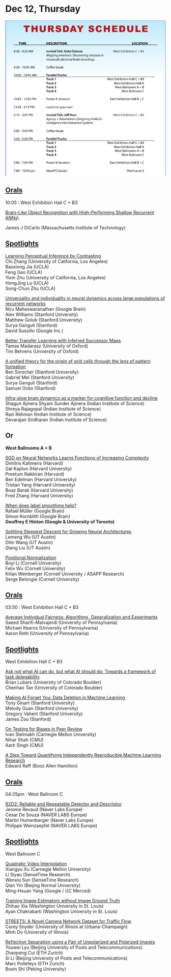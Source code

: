 # Dec 12, Thursday

![](Thursday_Day5_Glance.png)

## [Orals](https://nips.cc/Conferences/2019/ScheduleMultitrack?text=&session=&event_type=&day=2019-12-12)

10:05 : West Exhibition Hall C + B3

[Brain-Like Object Recognition with High-Performing Shallow Recurrent ANNs](https://nips.cc/Conferences/2019/ScheduleMultitrack?event=15882)\

James J DiCarlo (Massachusetts Institute of Technology)


## [Spotlights](https://nips.cc/Conferences/2019/ScheduleMultitrack?text=&session=&event_type=&day=2019-12-12)

[Learning Perceptual Inference by Contrasting](https://nips.cc/Conferences/2019/ScheduleMultitrack?event=15883)\
Chi Zhang (University of California, Los Angeles)\
Baoxiong Jia (UCLA)\
Feng Gao (UCLA)\
Yixin Zhu (University of California, Los Angeles)\
HongJing Lu (UCLA)\
Song-Chun Zhu (UCLA)

[Universality and individuality in neural dynamics across large populations of recurrent networks](https://nips.cc/Conferences/2019/ScheduleMultitrack?event=15884)\
Niru Maheswaranathan (Google Brain)\
Alex Williams (Stanford University)\
Matthew Golub (Stanford University)\
Surya Ganguli (Stanford)\
David Sussillo (Google Inc.)


[Better Transfer Learning with Inferred Successor Maps](https://nips.cc/Conferences/2019/ScheduleMultitrack?event=15885)\
Tamas Madarasz (University of Oxford)\
Tim Behrens (University of Oxford)


[A unified theory for the origin of grid cells through the lens of pattern formation](https://nips.cc/Conferences/2019/ScheduleMultitrack?event=15886)\
Ben Sorscher (Stanford University)\
Gabriel Mel (Stanford University)\
Surya Ganguli (Stanford)\
Samuel Ocko (Stanford)

[Infra-slow brain dynamics as a marker for cognitive function and decline](https://nips.cc/Conferences/2019/ScheduleMultitrack?event=15887)\
Shagun Ajmera Shyam Sunder Ajmera (Indian Institute of Science)\
Shreya Rajagopal (Indian Institute of Science)\
Razi Rehman (Indian Institute of Science)\
Devarajan Sridharan (Indian Institute of Science)

## Or

**West Ballrooms A + B**

[SGD on Neural Networks Learns Functions of Increasing Complexity](https://nips.cc/Conferences/2019/ScheduleMultitrack?text=&session=&event_type=&day=2019-12-12)\
Dimitris Kalimeris (Harvard)\
Gal Kaplun (Harvard University)\
Preetum Nakkiran (Harvard)\
Ben Edelman (Harvard University)\
Tristan Yang (Harvard University)\
Boaz Barak (Harvard University)\
Fred Zhang (Harvard University)


[When does label smoothing help?](https://nips.cc/Conferences/2019/ScheduleMultitrack?event=15717)\
Rafael Müller (Google Brain)\
Simon Kornblith (Google Brain)\
**Geoffrey E Hinton (Google & University of Toronto)**


[Splitting Steepest Descent for Growing Neural Architectures](https://nips.cc/Conferences/2019/ScheduleMultitrack?event=15718)\
Lemeng Wu (UT Austin)\
Dilin Wang (UT Austin)\
Qiang Liu (UT Austin)


[Positional Normalization](https://nips.cc/Conferences/2019/ScheduleMultitrack?event=15719)\
Boyi Li (Cornell University)\
Felix Wu (Cornell University)\
Kilian Weinberger (Cornell University / ASAPP Research)\
Serge Belongie (Cornell University)




## [Orals](https://nips.cc/Conferences/2019/ScheduleMultitrack?text=&session=&event_type=&day=2019-12-12)


03:50 : West Exhibition Hall C + B3

[Average Individual Fairness: Algorithms, Generalization and Experiments](https://nips.cc/Conferences/2019/ScheduleMultitrack?event=15889)\
Saeed Sharifi-Malvajerdi (University of Pennsylvania)\
Michael Kearns (University of Pennsylvania)\
Aaron Roth (University of Pennsylvania)



## [Spotlights](https://nips.cc/Conferences/2019/ScheduleMultitrack?text=&session=&event_type=&day=2019-12-12)

West Exhibition Hall C + B3

[Ask not what AI can do, but what AI should do: Towards a framework of task delegability](https://nips.cc/Conferences/2019/ScheduleMultitrack?event=15890)\
Brian Lubars (University of Colorado Boulder)\
Chenhao Tan (University of Colorado Boulder)

[Making AI Forget You: Data Deletion in Machine Learning](https://nips.cc/Conferences/2019/ScheduleMultitrack?event=15891)\
Tony Ginart (Stanford University)\
Melody Guan (Stanford University)\
Gregory Valiant (Stanford University)\
James Zou (Stanford)

[On Testing for Biases in Peer Review](https://nips.cc/Conferences/2019/ScheduleMultitrack?event=15892)\
Ivan Stelmakh (Carnegie Mellon University)\
Nihar Shah (CMU)\
Aarti Singh (CMU)

[A Step Toward Quantifying Independently Reproducible Machine Learning Research](https://nips.cc/Conferences/2019/ScheduleMultitrack?event=15893)\
Edward Raff (Booz Allen Hamilton)



## [Orals](https://nips.cc/Conferences/2019/ScheduleMultitrack?text=&session=&event_type=&day=2019-12-12)

04:25pm : West Ballroom C

[R2D2: Reliable and Repeatable Detector and Descriptor](https://nips.cc/Conferences/2019/ScheduleMultitrack?text=&session=&event_type=&day=2019-12-12)\
Jerome Revaud (Naver Labs Europe)\
Cesar De Souza (NAVER LABS Europe)\
Martin Humenberger (Naver Labs Europe)\
Philippe Weinzaepfel (NAVER LABS Europe)



## [Spotlights](https://nips.cc/Conferences/2019/ScheduleMultitrack?text=&session=&event_type=&day=2019-12-12)

West Ballroom C

[Quadratic Video Interpolation](https://nips.cc/Conferences/2019/ScheduleMultitrack?event=15783)\
Xiangyu Xu (Carnegie Mellon University)\
Li Siyao (SenseTime Research)\
Wenxiu Sun (SenseTime Research)\
Qian Yin (Beijing Normal University)\
Ming-Hsuan Yang (Google / UC Merced)

[Training Image Estimators without Image Ground Truth](https://nips.cc/Conferences/2019/ScheduleMultitrack?event=15784)\
Zhihao Xia (Washington University in St. Louis)\
Ayan Chakrabarti (Washington University in St. Louis)

[STREETS: A Novel Camera Network Dataset for Traffic Flow](https://nips.cc/Conferences/2019/ScheduleMultitrack?event=15785)\
Corey Snyder (University of Illinois at Urbana-Champaign)\
Minh Do (University of Illinois)

[Reflection Separation using a Pair of Unpolarized and Polarized Images](https://nips.cc/Conferences/2019/ScheduleMultitrack?event=15786)\
Youwei Lyu (Beijing University of Posts and Telecommunications)\
Zhaopeng Cui (ETH Zurich)\
Si Li (Beijing University of Posts and Telecommunications)\
Marc Pollefeys (ETH Zurich)\
Boxin Shi (Peking University)






